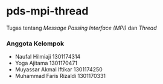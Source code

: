 # pds-mpi-thread
Tugas tentang _Message Passing Interface (MPI)_ dan _Thread_

### Anggota Kelompok
* Naufal Hilmiaji 1301174314
* Yoga Ajitama 1301170471
* Muyassar Akmal Iftikar 1301174250
* Muhammad Faris Rizaldi 1301170331
